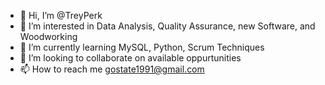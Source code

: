- 👋 Hi, I’m @TreyPerk
- 👀 I’m interested in Data Analysis, Quality Assurance, new Software, and Woodworking
- 🌱 I’m currently learning MySQL, Python, Scrum Techniques
- 💞️ I’m looking to collaborate on available oppurtunities
- 📫 How to reach me gostate1991@gmail.com

<!---
TreyPerk/TreyPerk is a ✨ special ✨ repository because its `README.md` (this file) appears on your GitHub profile.
You can click the Preview link to take a look at your changes.
--->
